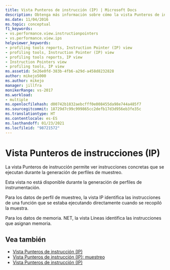 ```yaml
---
title: Vista Punteros de instrucción (IP) | Microsoft Docs
description: Obtenga más información sobre cómo la vista Punteros de instrucción permite ver instrucciones concretas que se ejecutan durante la generación de perfiles de muestreo.
ms.date: 11/04/2016
ms.topic: conceptual
f1_keywords:
- vs.performance.view.instructionpointers
- vs.performance.view.ips
helpviewer_keywords:
- profiling tools reports, Instruction Pointer (IP) view
- profiling tools, Instruction Pointer (IP) view
- profiling tools reports, IP view
- Instruction Pointers view
- profiling tools, IP view
ms.assetid: 5e26e0fd-383b-4fb6-a29d-a458d8232828
author: mikejo5000
ms.author: mikejo
manager: jillfra
monikerRange: vs-2017
ms.workload:
- multiple
ms.openlocfilehash: d00742b1832aebcfff0e008455da98e744a485f7
ms.sourcegitcommit: 18729d7c99c999865cc2defb17d3d956eb3fe35c
ms.translationtype: HT
ms.contentlocale: es-ES
ms.lasthandoff: 01/23/2021
ms.locfileid: "98721572"
---
```

# <a name="instruction-pointers-ips-view"></a>Vista Punteros de instrucciones (IP)
La vista Punteros de instrucción permite ver instrucciones concretas que se ejecutan durante la generación de perfiles de muestreo.

 Esta vista no está disponible durante la generación de perfiles de instrumentación.

 Para los datos de perfil de muestreo, la vista IP identifica las instrucciones de una función que se estaba ejecutando directamente cuando se recopiló la muestra.

 Para los datos de memoria. NET, la vista Líneas identifica las instrucciones que asignan memoria.

## <a name="see-also"></a>Vea también
- [Vista Punteros de instrucción (IP)](../profiling/instruction-pointers-ips-view-sampling-data.md)
- [Vista Punteros de instrucción (IP): muestreo](../profiling/instruction-pointers-ips-view-dotnet-memory-sampling-data.md)
- [Vista Punteros de instrucción (IP)](../profiling/instruction-pointers-ips-view-contention-data.md)
